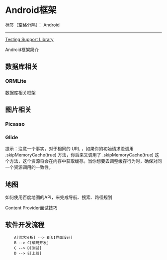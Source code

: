 ﻿# Android框架

标签（空格分隔）： Android

---

[Testing Support Library](https://developer.android.com/topic/libraries/testing-support-library/index.html)  

Android框架简介


## 数据库相关
### ORMLite
数据库相关框架


## 图片相关
### Picasso


### Glide



提示：注意一个事实，对于相同的 URL ，如果你的初始请求没调用 .skipMemoryCache(true) 方法，你后来又调用了 .skipMemoryCache(true) 这个方法，这个资源将会在内存中获取缓存。当你想要去调整缓存行为时，确保对同一个资源调用的一致性。



## 地图

如何使用百度地图的API，来完成导航、搜索、路径规划


Content Provider面试技巧




## 软件开发流程

```graph
    A[需求分析] --> B[UI界面设计]
    B --> C[编码开发]
    C --> D[测试]
    D --> E[上线]
```



